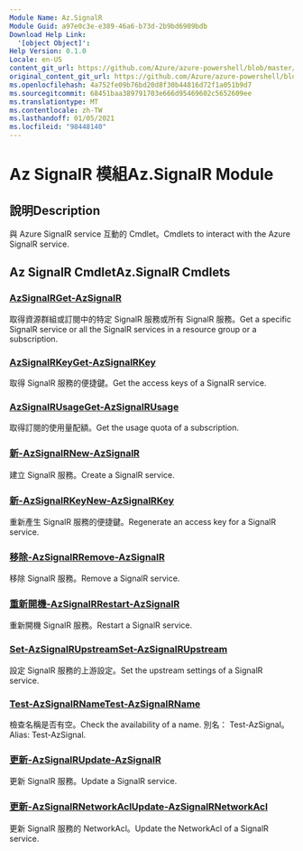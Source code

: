```yaml
---
Module Name: Az.SignalR
Module Guid: a97e0c3e-e389-46a6-b73d-2b9bd6909bdb
Download Help Link:
  '[object Object]': 
Help Version: 0.1.0
Locale: en-US
content_git_url: https://github.com/Azure/azure-powershell/blob/master/src/SignalR/SignalR/help/Az.SignalR.md
original_content_git_url: https://github.com/Azure/azure-powershell/blob/master/src/SignalR/SignalR/help/Az.SignalR.md
ms.openlocfilehash: 4a752fe09b76bd20d8f30b44816d72f1a051b9d7
ms.sourcegitcommit: 68451baa389791703e666d95469602c5652609ee
ms.translationtype: MT
ms.contentlocale: zh-TW
ms.lasthandoff: 01/05/2021
ms.locfileid: "98448140"
---
```

# <span data-ttu-id="28021-101">Az SignalR 模組</span><span class="sxs-lookup"><span data-stu-id="28021-101">Az.SignalR Module</span></span>
## <span data-ttu-id="28021-102">說明</span><span class="sxs-lookup"><span data-stu-id="28021-102">Description</span></span>
<span data-ttu-id="28021-103">與 Azure SignalR service 互動的 Cmdlet。</span><span class="sxs-lookup"><span data-stu-id="28021-103">Cmdlets to interact with the Azure SignalR service.</span></span>

## <span data-ttu-id="28021-104">Az SignalR Cmdlet</span><span class="sxs-lookup"><span data-stu-id="28021-104">Az.SignalR Cmdlets</span></span>
### [<span data-ttu-id="28021-105">AzSignalR</span><span class="sxs-lookup"><span data-stu-id="28021-105">Get-AzSignalR</span></span>](Get-AzSignalR.md)
<span data-ttu-id="28021-106">取得資源群組或訂閱中的特定 SignalR 服務或所有 SignalR 服務。</span><span class="sxs-lookup"><span data-stu-id="28021-106">Get a specific SignalR service or all the SignalR services in a resource group or a subscription.</span></span>

### [<span data-ttu-id="28021-107">AzSignalRKey</span><span class="sxs-lookup"><span data-stu-id="28021-107">Get-AzSignalRKey</span></span>](Get-AzSignalRKey.md)
<span data-ttu-id="28021-108">取得 SignalR 服務的便捷鍵。</span><span class="sxs-lookup"><span data-stu-id="28021-108">Get the access keys of a SignalR service.</span></span>

### [<span data-ttu-id="28021-109">AzSignalRUsage</span><span class="sxs-lookup"><span data-stu-id="28021-109">Get-AzSignalRUsage</span></span>](Get-AzSignalRUsage.md)
<span data-ttu-id="28021-110">取得訂閱的使用量配額。</span><span class="sxs-lookup"><span data-stu-id="28021-110">Get the usage quota of a subscription.</span></span>

### [<span data-ttu-id="28021-111">新-AzSignalR</span><span class="sxs-lookup"><span data-stu-id="28021-111">New-AzSignalR</span></span>](New-AzSignalR.md)
<span data-ttu-id="28021-112">建立 SignalR 服務。</span><span class="sxs-lookup"><span data-stu-id="28021-112">Create a SignalR service.</span></span>

### [<span data-ttu-id="28021-113">新-AzSignalRKey</span><span class="sxs-lookup"><span data-stu-id="28021-113">New-AzSignalRKey</span></span>](New-AzSignalRKey.md)
<span data-ttu-id="28021-114">重新產生 SignalR 服務的便捷鍵。</span><span class="sxs-lookup"><span data-stu-id="28021-114">Regenerate an access key for a SignalR service.</span></span>

### [<span data-ttu-id="28021-115">移除-AzSignalR</span><span class="sxs-lookup"><span data-stu-id="28021-115">Remove-AzSignalR</span></span>](Remove-AzSignalR.md)
<span data-ttu-id="28021-116">移除 SignalR 服務。</span><span class="sxs-lookup"><span data-stu-id="28021-116">Remove a SignalR service.</span></span>

### [<span data-ttu-id="28021-117">重新開機-AzSignalR</span><span class="sxs-lookup"><span data-stu-id="28021-117">Restart-AzSignalR</span></span>](Restart-AzSignalR.md)
<span data-ttu-id="28021-118">重新開機 SignalR 服務。</span><span class="sxs-lookup"><span data-stu-id="28021-118">Restart a SignalR service.</span></span>

### [<span data-ttu-id="28021-119">Set-AzSignalRUpstream</span><span class="sxs-lookup"><span data-stu-id="28021-119">Set-AzSignalRUpstream</span></span>](Set-AzSignalRUpstream.md)
<span data-ttu-id="28021-120">設定 SignalR 服務的上游設定。</span><span class="sxs-lookup"><span data-stu-id="28021-120">Set the upstream settings of a SignalR service.</span></span>

### [<span data-ttu-id="28021-121">Test-AzSignalRName</span><span class="sxs-lookup"><span data-stu-id="28021-121">Test-AzSignalRName</span></span>](Test-AzSignalRName.md)
<span data-ttu-id="28021-122">檢查名稱是否有空。</span><span class="sxs-lookup"><span data-stu-id="28021-122">Check the availability of a name.</span></span> <span data-ttu-id="28021-123">別名： Test-AzSignal。</span><span class="sxs-lookup"><span data-stu-id="28021-123">Alias: Test-AzSignal.</span></span>

### [<span data-ttu-id="28021-124">更新-AzSignalR</span><span class="sxs-lookup"><span data-stu-id="28021-124">Update-AzSignalR</span></span>](Update-AzSignalR.md)
<span data-ttu-id="28021-125">更新 SignalR 服務。</span><span class="sxs-lookup"><span data-stu-id="28021-125">Update a SignalR service.</span></span>

### [<span data-ttu-id="28021-126">更新-AzSignalRNetworkAcl</span><span class="sxs-lookup"><span data-stu-id="28021-126">Update-AzSignalRNetworkAcl</span></span>](Update-AzSignalRNetworkAcl.md)
<span data-ttu-id="28021-127">更新 SignalR 服務的 NetworkAcl。</span><span class="sxs-lookup"><span data-stu-id="28021-127">Update the NetworkAcl of a SignalR service.</span></span>

